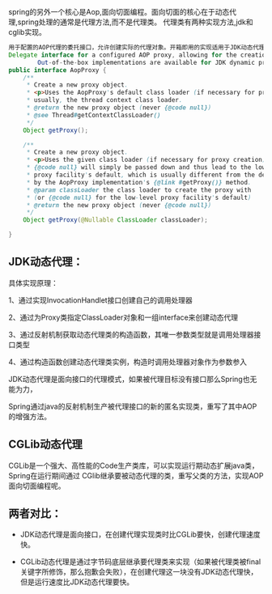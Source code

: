 spring的另外一个核心是Aop,面向切面编程。面向切面的核心在于动态代理,spring处理的通常是代理方法,而不是代理类。
代理类有两种实现方法,jdk和cglib实现。

```java
用于配置的AOP代理的委托接口，允许创建实际的代理对象。开箱即用的实现适用于JDK动态代理和CGLIB代理
Delegate interface for a configured AOP proxy, allowing for the creation of actual proxy objects.
        Out-of-the-box implementations are available for JDK dynamic proxies and for CGLIB proxies, as applied
public interface AopProxy {
	/**
	 * Create a new proxy object.
	 * <p>Uses the AopProxy's default class loader (if necessary for proxy creation):
	 * usually, the thread context class loader.
	 * @return the new proxy object (never {@code null})
	 * @see Thread#getContextClassLoader()
	 */
	Object getProxy();

	/**
	 * Create a new proxy object.
	 * <p>Uses the given class loader (if necessary for proxy creation).
	 * {@code null} will simply be passed down and thus lead to the low-level
	 * proxy facility's default, which is usually different from the default chosen
	 * by the AopProxy implementation's {@link #getProxy()} method.
	 * @param classLoader the class loader to create the proxy with
	 * (or {@code null} for the low-level proxy facility's default)
	 * @return the new proxy object (never {@code null})
	 */
	Object getProxy(@Nullable ClassLoader classLoader);

}
```
## JDK动态代理：

具体实现原理：

1、通过实现InvocationHandlet接口创建自己的调用处理器

2、通过为Proxy类指定ClassLoader对象和一组interface来创建动态代理

3、通过反射机制获取动态代理类的构造函数，其唯一参数类型就是调用处理器接口类型

4、通过构造函数创建动态代理类实例，构造时调用处理器对象作为参数参入

JDK动态代理是面向接口的代理模式，如果被代理目标没有接口那么Spring也无能为力，

Spring通过java的反射机制生产被代理接口的新的匿名实现类，重写了其中AOP的增强方法。

## CGLib动态代理

CGLib是一个强大、高性能的Code生产类库，可以实现运行期动态扩展java类，Spring在运行期间通过 CGlib继承要被动态代理的类，重写父类的方法，实现AOP面向切面编程呢。

## 两者对比：

- JDK动态代理是面向接口，在创建代理实现类时比CGLib要快，创建代理速度快。

- CGLib动态代理是通过字节码底层继承要代理类来实现（如果被代理类被final关键字所修饰，那么抱歉会失败），在创建代理这一块没有JDK动态代理快，但是运行速度比JDK动态代理要快。




